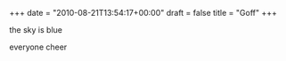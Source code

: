 +++
date = "2010-08-21T13:54:17+00:00"
draft = false
title = "Goff"
+++
<p>the sky is blue</p>&#13;
<p>everyone cheer</p> 
